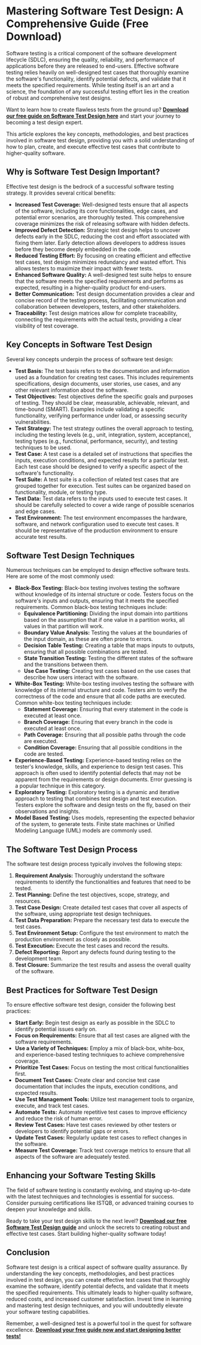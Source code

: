 # Mastering Software Test Design: A Comprehensive Guide (Free Download)

Software testing is a critical component of the software development lifecycle (SDLC), ensuring the quality, reliability, and performance of applications before they are released to end-users.  Effective software testing relies heavily on well-designed test cases that thoroughly examine the software's functionality, identify potential defects, and validate that it meets the specified requirements.  While testing itself is an art and a science, the foundation of any successful testing effort lies in the creation of robust and comprehensive test designs.

Want to learn how to create flawless tests from the ground up?  **[Download our free guide on Software Test Design here](https://udemywork.com/read-software-test-design-online)** and start your journey to becoming a test design expert.

This article explores the key concepts, methodologies, and best practices involved in software test design, providing you with a solid understanding of how to plan, create, and execute effective test cases that contribute to higher-quality software.

## Why is Software Test Design Important?

Effective test design is the bedrock of a successful software testing strategy. It provides several critical benefits:

*   **Increased Test Coverage:** Well-designed tests ensure that all aspects of the software, including its core functionalities, edge cases, and potential error scenarios, are thoroughly tested. This comprehensive coverage minimizes the risk of releasing software with hidden defects.
*   **Improved Defect Detection:** Strategic test design helps to uncover defects early in the SDLC, reducing the cost and effort associated with fixing them later.  Early detection allows developers to address issues before they become deeply embedded in the code.
*   **Reduced Testing Effort:** By focusing on creating efficient and effective test cases, test design minimizes redundancy and wasted effort.  This allows testers to maximize their impact with fewer tests.
*   **Enhanced Software Quality:** A well-designed test suite helps to ensure that the software meets the specified requirements and performs as expected, resulting in a higher-quality product for end-users.
*   **Better Communication:** Test design documentation provides a clear and concise record of the testing process, facilitating communication and collaboration between developers, testers, and other stakeholders.
*   **Traceability:** Test design matrices allow for complete traceability, connecting the requirements with the actual tests, providing a clear visibility of test coverage.

## Key Concepts in Software Test Design

Several key concepts underpin the process of software test design:

*   **Test Basis:** The test basis refers to the documentation and information used as a foundation for creating test cases. This includes requirements specifications, design documents, user stories, use cases, and any other relevant information about the software.
*   **Test Objectives:** Test objectives define the specific goals and purposes of testing. They should be clear, measurable, achievable, relevant, and time-bound (SMART). Examples include validating a specific functionality, verifying performance under load, or assessing security vulnerabilities.
*   **Test Strategy:** The test strategy outlines the overall approach to testing, including the testing levels (e.g., unit, integration, system, acceptance), testing types (e.g., functional, performance, security), and testing techniques to be used.
*   **Test Case:** A test case is a detailed set of instructions that specifies the inputs, execution conditions, and expected results for a particular test. Each test case should be designed to verify a specific aspect of the software's functionality.
*   **Test Suite:** A test suite is a collection of related test cases that are grouped together for execution. Test suites can be organized based on functionality, module, or testing type.
*   **Test Data:** Test data refers to the inputs used to execute test cases. It should be carefully selected to cover a wide range of possible scenarios and edge cases.
*   **Test Environment:** The test environment encompasses the hardware, software, and network configuration used to execute test cases. It should be representative of the production environment to ensure accurate test results.

## Software Test Design Techniques

Numerous techniques can be employed to design effective software tests. Here are some of the most commonly used:

*   **Black-Box Testing:** Black-box testing involves testing the software without knowledge of its internal structure or code. Testers focus on the software's inputs and outputs, ensuring that it meets the specified requirements. Common black-box testing techniques include:
    *   **Equivalence Partitioning:** Dividing the input domain into partitions based on the assumption that if one value in a partition works, all values in that partition will work.
    *   **Boundary Value Analysis:** Testing the values at the boundaries of the input domain, as these are often prone to errors.
    *   **Decision Table Testing:** Creating a table that maps inputs to outputs, ensuring that all possible combinations are tested.
    *   **State Transition Testing:** Testing the different states of the software and the transitions between them.
    *   **Use Case Testing:** Creating test cases based on the use cases that describe how users interact with the software.
*   **White-Box Testing:** White-box testing involves testing the software with knowledge of its internal structure and code. Testers aim to verify the correctness of the code and ensure that all code paths are executed. Common white-box testing techniques include:
    *   **Statement Coverage:** Ensuring that every statement in the code is executed at least once.
    *   **Branch Coverage:** Ensuring that every branch in the code is executed at least once.
    *   **Path Coverage:** Ensuring that all possible paths through the code are executed.
    *   **Condition Coverage:** Ensuring that all possible conditions in the code are tested.
*   **Experience-Based Testing:** Experience-based testing relies on the tester's knowledge, skills, and experience to design test cases. This approach is often used to identify potential defects that may not be apparent from the requirements or design documents.  Error guessing is a popular technique in this category.
*   **Exploratory Testing:**  Exploratory testing is a dynamic and iterative approach to testing that combines test design and test execution. Testers explore the software and design tests on the fly, based on their observations and insights.
*   **Model Based Testing:**  Uses models, representing the expected behavior of the system, to generate tests.  Finite state machines or Unified Modeling Language (UML) models are commonly used.

## The Software Test Design Process

The software test design process typically involves the following steps:

1.  **Requirement Analysis:** Thoroughly understand the software requirements to identify the functionalities and features that need to be tested.
2.  **Test Planning:** Define the test objectives, scope, strategy, and resources.
3.  **Test Case Design:** Create detailed test cases that cover all aspects of the software, using appropriate test design techniques.
4.  **Test Data Preparation:** Prepare the necessary test data to execute the test cases.
5.  **Test Environment Setup:** Configure the test environment to match the production environment as closely as possible.
6.  **Test Execution:** Execute the test cases and record the results.
7.  **Defect Reporting:** Report any defects found during testing to the development team.
8.  **Test Closure:** Summarize the test results and assess the overall quality of the software.

## Best Practices for Software Test Design

To ensure effective software test design, consider the following best practices:

*   **Start Early:** Begin test design as early as possible in the SDLC to identify potential issues early on.
*   **Focus on Requirements:** Ensure that all test cases are aligned with the software requirements.
*   **Use a Variety of Techniques:** Employ a mix of black-box, white-box, and experience-based testing techniques to achieve comprehensive coverage.
*   **Prioritize Test Cases:** Focus on testing the most critical functionalities first.
*   **Document Test Cases:** Create clear and concise test case documentation that includes the inputs, execution conditions, and expected results.
*   **Use Test Management Tools:** Utilize test management tools to organize, execute, and track test cases.
*   **Automate Tests:** Automate repetitive test cases to improve efficiency and reduce the risk of human error.
*   **Review Test Cases:** Have test cases reviewed by other testers or developers to identify potential gaps or errors.
*   **Update Test Cases:** Regularly update test cases to reflect changes in the software.
*   **Measure Test Coverage:** Track test coverage metrics to ensure that all aspects of the software are adequately tested.

## Enhancing your Software Testing Skills

The field of software testing is constantly evolving, and staying up-to-date with the latest techniques and technologies is essential for success. Consider pursuing certifications like ISTQB, or advanced training courses to deepen your knowledge and skills.

Ready to take your test design skills to the next level? **[Download our free Software Test Design guide](https://udemywork.com/read-software-test-design-online)** and unlock the secrets to creating robust and effective test cases. Start building higher-quality software today!

## Conclusion

Software test design is a critical aspect of software quality assurance. By understanding the key concepts, methodologies, and best practices involved in test design, you can create effective test cases that thoroughly examine the software, identify potential defects, and validate that it meets the specified requirements. This ultimately leads to higher-quality software, reduced costs, and increased customer satisfaction.  Invest time in learning and mastering test design techniques, and you will undoubtedly elevate your software testing capabilities.

Remember, a well-designed test is a powerful tool in the quest for software excellence. **[Download your free guide now and start designing better tests!](https://udemywork.com/read-software-test-design-online)**
